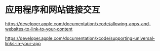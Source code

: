 <!-- @import "[TOC]" {cmd="toc" depthFrom=1 depthTo=6 orderedList=false} -->

# 应用程序和网站链接交互

https://developer.apple.com/documentation/xcode/allowing-apps-and-websites-to-link-to-your-content

https://developer.apple.com/documentation/xcode/supporting-universal-links-in-your-app